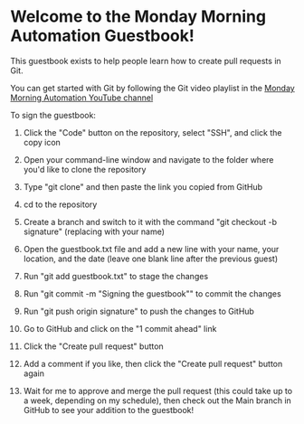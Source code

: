 # Welcome to the Monday Morning Automation Guestbook!

This guestbook exists to help people learn how to create pull requests in Git.

You can get started with Git by following the Git video playlist in the [Monday Morning Automation YouTube channel](https://www.youtube.com/playlist?list=PLGxoQvd-N916Nx7axNknPz5lYQLFERxcx)

To sign the guestbook:

1. Click the "Code" button on the repository, select "SSH", and click the copy icon

2. Open your command-line window and navigate to the folder where you'd like to clone the repository

3. Type "git clone" and then paste the link you copied from GitHub

4. cd to the repository

5. Create a branch and switch to it with the command "git checkout -b <yournamehere>signature" (replacing <yournamehere> with your name)

6. Open the guestbook.txt file and add a new line with your name, your location, and the date (leave one blank line after the previous guest)

7. Run "git add guestbook.txt" to stage the changes

8. Run "git commit -m "Signing the guestbook"" to commit the changes

9. Run "git push origin <yournamehere>signature" to push the changes to GitHub

10. Go to GitHub and click on the "1 commit ahead" link

11. Click the "Create pull request" button

12. Add a comment if you like, then click the "Create pull request" button again

13. Wait for me to approve and merge the pull request (this could take up to a week, depending on my schedule), then check out the Main branch in GitHub to see your addition to the guestbook!